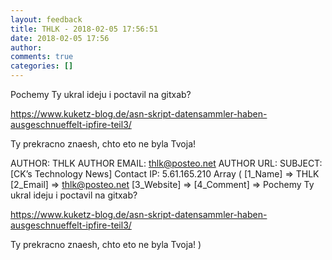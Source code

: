 ```yaml
---
layout: feedback
title: THLK - 2018-02-05 17:56:51
date: 2018-02-05 17:56
author: 
comments: true
categories: []
---
```

Pochemy Ty ukral ideju i poctavil na gitxab?

https://www.kuketz-blog.de/asn-skript-datensammler-haben-ausgeschnueffelt-ipfire-teil3/

Ty prekracno znaesh, chto eto ne byla Tvoja!
<!--more-->
AUTHOR: THLK
AUTHOR EMAIL: thlk@posteo.net
AUTHOR URL: 
SUBJECT: [CK’s Technology News] Contact
IP: 5.61.165.210
Array
(
    [1_Name] =&gt; THLK
    [2_Email] =&gt; thlk@posteo.net
    [3_Website] =&gt; 
    [4_Comment] =&gt; Pochemy Ty ukral ideju i poctavil na gitxab?

https://www.kuketz-blog.de/asn-skript-datensammler-haben-ausgeschnueffelt-ipfire-teil3/

Ty prekracno znaesh, chto eto ne byla Tvoja!
)

